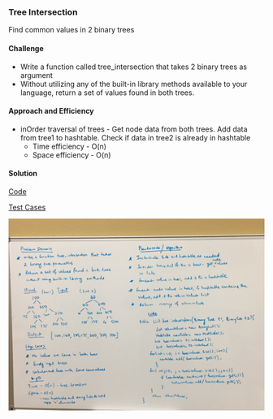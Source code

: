 ### Tree Intersection
Find common values in 2 binary trees

#### Challenge
- Write a function called tree_intersection that takes 2 binary trees as argument
- Without utilizing any of the built-in library methods available to your language, return a set of values found in both trees.

#### Approach and Efficiency
- inOrder traversal of trees - Get node data from both trees. Add data from tree1 to hashtable. Check if data in tree2 is already in hashtable 
  - Time efficiency - O(n)
  - Space efficiency - O(n)

#### Solution
[Code](https://github.com/gpadmapriya/data-structures-and-algorithms/tree/master/Data_Structures/src/main/java/datastructures/tree/TreeIntersection/TreeIntersection.java)

[Test Cases](https://github.com/gpadmapriya/data-structures-and-algorithms/tree/master/Data_Structures/src/test/java/datastructures/tree/TreeIntersection/TreeIntersectionTest.java)

![Tree Intersection](https://github.com/gpadmapriya/data-structures-and-algorithms/blob/master/assets/tree_intersection.JPG)